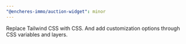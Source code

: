 ```yaml
---
"@encheres-immo/auction-widget": minor
---
```


Replace Tailwind CSS with CSS. And add customization options through CSS variables and layers.
